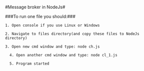 #Message broker in NodeJs#

###To run one file you should:### 

	1. Open console if you use Linux or Windows

	2. Navigate to files directory(and copy these files to NodeJs directory)

	3. Open new cmd window and type: node ch.js

      4. Open another cmd window and type: node cl_1.js

      5. Program started
